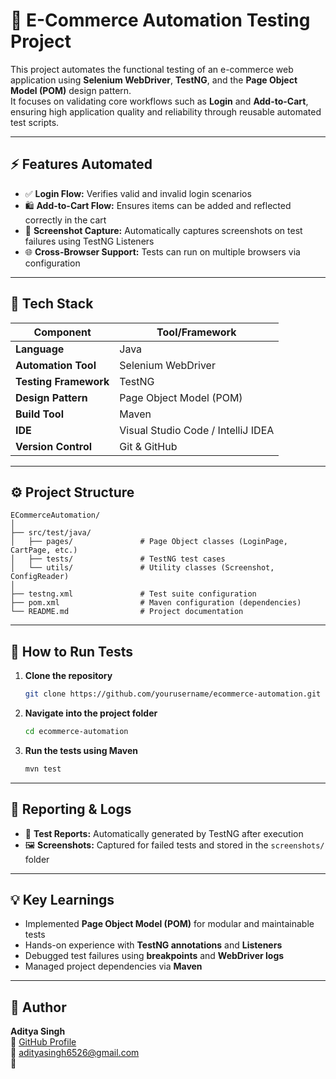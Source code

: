 # 🛒 **E-Commerce Automation Testing Project**

This project automates the functional testing of an e-commerce web application using **Selenium WebDriver**, **TestNG**, and the **Page Object Model (POM)** design pattern.  
It focuses on validating core workflows such as **Login** and **Add-to-Cart**, ensuring high application quality and reliability through reusable automated test scripts.

---

## ⚡ **Features Automated**
- ✅ **Login Flow:** Verifies valid and invalid login scenarios  
- 🛍️ **Add-to-Cart Flow:** Ensures items can be added and reflected correctly in the cart  
- 📸 **Screenshot Capture:** Automatically captures screenshots on test failures using TestNG Listeners  
- 🌐 **Cross-Browser Support:** Tests can run on multiple browsers via configuration  

---

## 🧩 **Tech Stack**
| Component | Tool/Framework |
|------------|----------------|
| **Language** | Java |
| **Automation Tool** | Selenium WebDriver |
| **Testing Framework** | TestNG |
| **Design Pattern** | Page Object Model (POM) |
| **Build Tool** | Maven |
| **IDE** | Visual Studio Code / IntelliJ IDEA |
| **Version Control** | Git & GitHub |

---

## ⚙️ **Project Structure**
```
ECommerceAutomation/
│
├── src/test/java/
│   ├── pages/               # Page Object classes (LoginPage, CartPage, etc.)
│   ├── tests/               # TestNG test cases
│   └── utils/               # Utility classes (Screenshot, ConfigReader)
│
├── testng.xml               # Test suite configuration
├── pom.xml                  # Maven configuration (dependencies)
└── README.md                # Project documentation
```

---

## 🧪 **How to Run Tests**

1. **Clone the repository**
   ```bash
   git clone https://github.com/yourusername/ecommerce-automation.git
   ```

2. **Navigate into the project folder**
   ```bash
   cd ecommerce-automation
   ```

3. **Run the tests using Maven**
   ```bash
   mvn test
   ```

---

## 📸 **Reporting & Logs**
- 🧾 **Test Reports:** Automatically generated by TestNG after execution  
- 🖼️ **Screenshots:** Captured for failed tests and stored in the `screenshots/` folder  

---

## 💡 **Key Learnings**
- Implemented **Page Object Model (POM)** for modular and maintainable tests  
- Hands-on experience with **TestNG annotations** and **Listeners**  
- Debugged test failures using **breakpoints** and **WebDriver logs**  
- Managed project dependencies via **Maven**  

---

## 👤 **Author**
**Aditya Singh**  
💼 [GitHub Profile](https://github.com/adityaS65)  
📧 adityasingh6526@gmail.com  
🚀 
